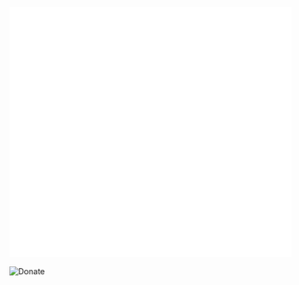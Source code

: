 <p>
  <img src="github-metrics.svg" alt="Miezhiko" />
</p>

<p>
  <img src="https://github.com/Miezhiko/Miezhiko/assets/38455533/c2480eec-adde-45c7-bff6-e2b45b0addac" alt="Donate" href="https://donate.qiwi.com/payin/Miezhiko" />
</p>
